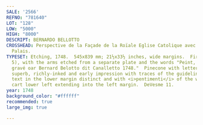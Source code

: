 ```yaml
---
SALE: '2566'
REFNO: "781640"
LOT: "128"
LOW: "5000"
HIGH: "8000"
DESCRIPT: BERNARDO BELLOTTO
CROSSHEAD: Perspective de la Façade de la Roïale Eglise Catolique avec une part du
  Palais.
TYPESET: Etching, 1748.  545x839 mm; 21½x33½ inches, wide margins.  First state (of
  5), with the arms etched from a separate plate and the words "Peint, dessiné, et
  gravé oar Bernard Belotto dit Canalletto 1748."  Pinecone with letters watermark.  A
  superb, richly-inked and early impression with traces of the guidelines for the
  text in the lower margin distinct and with <i>pentimenti</i> of the wheel on the
  cart lower left extending into the left margin.  DeVesme 11.
year: 1748
background_color: "#ffffff"
recommended: true
large_img: true

---
```

